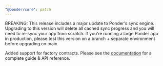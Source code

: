 ```yaml
---
"@ponder/core": patch
---
```


BREAKING: This release includes a major update to Ponder's sync engine. Upgrading to this version will delete all cached sync progress and you will need to re-sync your app from scratch. If you're running a large Ponder app in production, please test this version on a branch + separate environment before upgrading on main.

Added support for factory contracts. Please see the [documentation](https://ponder.sh/docs/contracts#factory-contracts) for a complete guide & API reference.
